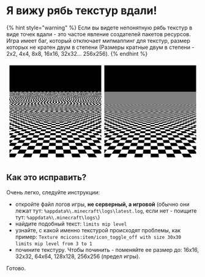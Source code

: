 # Я вижу рябь текстур вдали!

{% hint style="warning" %}
Если вы видете непонятную рябь текстур в виде точек вдали - это частое явление создателей пакетов ресурсов.  
Игра имеет баг, который отключает мипмаппинг для текстур, размер которых не кратен двум в степени \(Размеры кратные двум в степени - 2x2, 4x4, 8x8, 16x16, 32x32... 256x256\).
{% endhint %}

![LEFT: without mipmap. RIGHT: with mipmap](../.gitbook/assets/image%20%2819%29.png)

## **Как это исправить?**

Очень легко, следуйте инструкции:

* откройте файл логов игры, **не серверный, а игровой** \(обычно они лежат тут: `%appdata%\.minecraft\logs\latest.log`, если нет - поищите тут: `%appdata%\.minecraft\logs\`\)
* найдите подобный текст: `limits mip level`
* узнайте, с какой именно текстурой происходят проблемы, как пример: `Texture mcicons:item/icon_toggle_off with size 30x30 limits mip level from 3 to 1`
* почините текстуру. Чтобы починить - поменяйте ее размер до: 16x16, 32x32, 64x64, 128x128, 256x256 \(предел игры\).

Готово.

